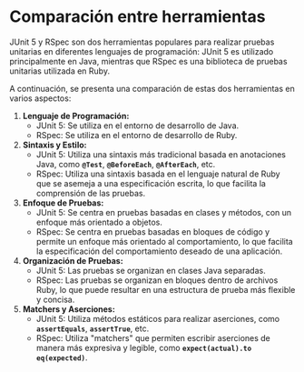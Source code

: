 # Comparación entre herramientas


JUnit 5 y RSpec son dos herramientas populares para realizar pruebas unitarias en diferentes lenguajes de programación: JUnit 5 es utilizado principalmente en Java, mientras que RSpec es una biblioteca de pruebas unitarias utilizada en Ruby. 

A continuación, se presenta una comparación de estas dos herramientas en varios aspectos:

1. **Lenguaje de Programación:**
    - JUnit 5: Se utiliza en el entorno de desarrollo de Java.
    - RSpec: Se utiliza en el entorno de desarrollo de Ruby.
2. **Sintaxis y Estilo:**
    - JUnit 5: Utiliza una sintaxis más tradicional basada en anotaciones Java, como **`@Test`**, **`@BeforeEach`**, **`@AfterEach`**, etc.
    - RSpec: Utiliza una sintaxis basada en el lenguaje natural de Ruby que se asemeja a una especificación escrita, lo que facilita la comprensión de las pruebas.
3. **Enfoque de Pruebas:**
    - JUnit 5: Se centra en pruebas basadas en clases y métodos, con un enfoque más orientado a objetos.
    - RSpec: Se centra en pruebas basadas en bloques de código y permite un enfoque más orientado al comportamiento, lo que facilita la especificación del comportamiento deseado de una aplicación.
4. **Organización de Pruebas:**
    - JUnit 5: Las pruebas se organizan en clases Java separadas.
    - RSpec: Las pruebas se organizan en bloques dentro de archivos Ruby, lo que puede resultar en una estructura de prueba más flexible y concisa.
5. **Matchers y Aserciones:**
    - JUnit 5: Utiliza métodos estáticos para realizar aserciones, como **`assertEquals`**, **`assertTrue`**, etc.
    - RSpec: Utiliza "matchers" que permiten escribir aserciones de manera más expresiva y legible, como **`expect(actual).to eq(expected)`**.